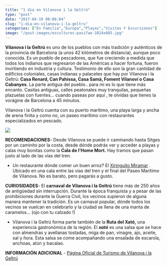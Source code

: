 ```yaml
---
title: "1 dia en Vilanova i la Geltrú"
type: "post"
date: "2017-04-19 08:08:04"
slug: "1-dia-en-vilanova-i-la-geltru"
categories: ["En Familia","Europa","Playas","Visitas Y Excursiones"]
image: "/post-images/escultures-pasifae-1024x685.jpg"
---
```


**Vilanova i la Geltrú** es uno de los pueblos con más tradición y auténticos de la provincia de Barcelona (a unos 42 kilómetros de distancia), aunque poco conocida. Es un pueblo de pescadores, que fue creciendo a medida que todos los indianos que regresaron de las Américas a hacer fortuna, fueron invirtiendo en industria y cultura. Testimonio de ello son la gran cantidad de edificios coloniales, casas indianas y palacetes que hay por Vilanova i la Geltrú: **Casa Renard, Can Pahíssa, Casa Samà, Foment Vilanoví o Casa Cabanyes**. La parte antigua del pueblo.. para mi es lo que tiene más encanto. Casitas antiguas, calles peatonales muy tranquilas, pequeñas plazuelas con fuentes... cuando paseas por aquí , te olvidas que tienes la vorágine de Barcelona a 45 minutos.  
  
Vilanova i la Geltrú cuenta con su puerto marítimo, una playa larga y ancha de arena finita y como no, un paseo marítimo con restaurantes especializados en pescado.  
  
![](/post-images/escultures-pasifae-1024x685.jpg)  
  
   
  
**RECOMENDACIONES**- Desde Vilanova se puede ir caminando hasta Sitges por un caminito por la costa, desde dónde podrás ver y acceder a playas y calas muy bonitas como la **Cala de l'Home Mort.** Hay tramos que pasan justo al lado de las vías del tren.
- Un restaurante dónde comer un buen arroz? El [Xiringuito Miramar](http://www.xiringuitomiramar.com/) . Ubicado en una cala entre las vías del tren y el final del Paseo Marítimo de Vilanova. No es barato, pero pagarás a gusto.

**CURIOSIDADES**- El **carnaval de Vilanova i la Geltrú** tiene más de 250 años de antigüedad sin interrupción. Durante la época franquista y a pesar de las prohibiciones durante la Guerra Civil, los vecinos supieron de alguna manera mantener la tradición. Es un carnaval popular, dónde todos los vecinos se vuelcan en celebrarlo y la ciudad se llena de una manta de caramelos... (ojo con tu calzado !)

- Vilanova i la Geltrú forma parte también de la **Ruta del Xató,** una experiencia gastronómica de la región. El ***xató*** es una salsa que se hace con almendras y avellanas tostadas, miga de pan, vinagre, ajo, aceite, sal y ñora. Esta salsa se come acompañando una ensalada de escarola, anchoas, atún y bacalao.

**INFORMACIÓN ADICIONAL** - [Página Oficial de Turismo de Vilanova i la Geltrú ](http://www.vilanovaturisme.cat/es)